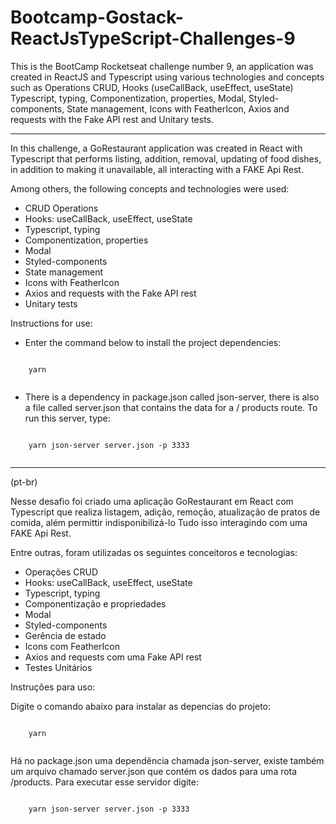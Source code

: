 # Bootcamp-Gostack-ReactJsTypeScript-Challenges-9
  This is the BootCamp Rocketseat challenge number 9, an application was created in ReactJS and Typescript using various technologies and concepts such as Operations CRUD, Hooks (useCallBack, useEffect, useState) Typescript, typing, Componentization, properties, Modal, Styled-components, State management, Icons with FeatherIcon, Axios and requests with the Fake API rest and Unitary tests.
  
***

In this challenge, a GoRestaurant application was created in React with Typescript that performs listing, addition, removal, updating of food dishes, in addition to making it unavailable, all interacting with a FAKE Api Rest.

Among others, the following concepts and technologies were used:

- CRUD Operations
- Hooks: useCallBack, useEffect, useState
- Typescript, typing
- Componentization, properties
- Modal
- Styled-components
- State management
- Icons with FeatherIcon
- Axios and requests with the Fake API rest
- Unitary tests

Instructions for use:

* Enter the command below to install the project dependencies:
```

    yarn
 
 ```
* There is a dependency in package.json called json-server, there is also a file called server.json that contains the data for a / products route. To run this server, type:
```

    yarn json-server server.json -p 3333
 
```
***

(pt-br)

Nesse desafio foi criado uma aplicação GoRestaurant em React com Typescript que realiza listagem, adição, remoção, atualização de pratos de comida, além permittir indisponibilizá-lo Tudo isso interagindo com uma FAKE Api Rest.

Entre outras, foram utilizadas os seguintes conceitoros e tecnologias:

- Operações CRUD
- Hooks: useCallBack, useEffect, useState
- Typescript, typing
- Componentização e propriedades
- Modal
- Styled-components
- Gerência de estado
- Icons com FeatherIcon
- Axios and requests com uma Fake API rest
- Testes Unitários

Instruções para uso:

Digite o comando abaixo para instalar as depencias do projeto:
```

    yarn
 
 ```
Há no package.json uma dependência chamada json-server, existe também um arquivo chamado server.json que contém os dados para uma rota /products. Para executar esse servidor digite:
```

    yarn json-server server.json -p 3333
 
```
